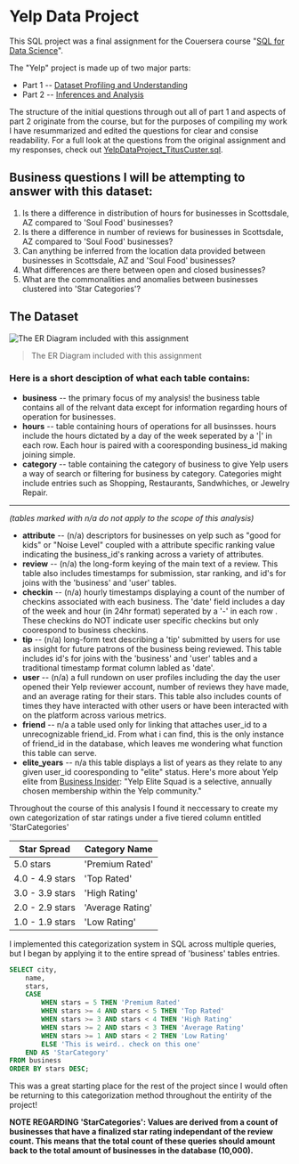 # Yelp Data Project

This SQL project was a final assignment for the Couersera course "[SQL for Data Science](https://www.coursera.org/account/accomplishments/verify/K93FFFBPQ9AC)". 

The "Yelp" project is made up of two major parts:
+ Part 1 -- [Dataset Profiling and Understanding](https://github.com/tituslcuster/yelp_data_project/blob/main/YelpDataProjectpt1.md)
+ Part 2 -- [Inferences and Analysis](https://github.com/tituslcuster/yelp_data_project/blob/main/YelpDataProjectpt2.md)

The structure of the initial questions through out all of part 1 and aspects of part 2 originate from the course, but for the purposes of compiling my work I have resummarized and edited the questions for clear and consise readability. For a full look at the questions from the original assignment and my responses, check out [YelpDataProject_TitusCuster.sql](https://github.com/tituslcuster/SQL/blob/main/YelpDataProject_TitusCuster.sql).

## Business questions I will be attempting to answer with this dataset:
1. Is there a difference in distribution of hours for businesses in Scottsdale, AZ compared to 'Soul Food' businesses?
2. Is there a difference in number of reviews for businesses in Scottsdale, AZ compared to 'Soul Food' businesses?
3. Can anything be inferred from the location data provided between businesses in Scottsdale, AZ and 'Soul Food' businesses?
4. What differences are there between open and closed businesses?
5. What are the commonalities and anomalies between businesses clustered into 'Star Categories'?

## The Dataset
![The ER Diagram included with this assignment](https://i.imgur.com/2y8nPne.png)
> The ER Diagram included with this assignment

### Here is a short desciption of what each table contains:
+ **business** -- the primary focus of my analysis! the business table contains all of the relvant data except for information regarding hours of operation for businesses.
+ **hours** -- table containing hours of operations for all businsses. hours include the hours dictated by a day of the week seperated by a '|' in each row. Each hour is paired with a cooresponding business_id making joining simple.
+ **category** -- table containing the category of business to give Yelp users a way of search or filtering for business by category. Categories might include entries such as Shopping, Restaurants, Sandwhiches, or Jewelry Repair.

-------
*(tables marked with n/a do not apply to the scope of this analysis)*

+ **attribute** -- (n/a) descriptors for businesses on yelp such as "good for kids" or "Noise Level" coupled with a attribute specific ranking value indicating the business_id's ranking across a variety of attributes.
+ **review** -- (n/a) the long-form keying of the main text of a review. This table also includes timestamps for submission, star ranking, and id's for joins with the 'business' and 'user' tables.
+ **checkin** -- (n/a) hourly timestamps displaying a count of the number of checkins associated with each business. The 'date' field includes a day of the week and hour (in 24hr format) seperated by a '-' in each row . These checkins do NOT indicate user specific checkins but only coorespond to business checkins.
+ **tip** -- (n/a) long-form text describing a 'tip' submitted by users for use as insight for future patrons of the business being reviewed. This table includes id's for joins with the 'business' and 'user' tables and a traditional timestamp format column labled as 'date'.
+ **user** -- (n/a) a full rundown on user profiles including the day the user opened their Yelp reviewer account, number of reviews they have made, and an average rating for their stars. This table also includes counts of times they have interacted with other users or have been interacted with on the platform across various metrics.
+ **friend** -- n/a a table used only for linking that attaches user_id to a unrecognizable friend_id. From what i can find, this is the only instance of friend_id in the database, which leaves me wondering what function this table can serve.
+ **elite_years** -- n/a this table displays a list of years as they relate to any given user_id cooresponding to "elite" status. Here's more about Yelp elite from [Business Insider](https://www.businessinsider.com/guides/tech/how-to-become-yelp-elite?op=1): "Yelp Elite Squad is a selective, annually chosen membership within the Yelp community."




<!--
The following is a test and is currently commented out:

column name|column name|
-----------|-----------|
element    |      value|
element    |      value|
element    |      value|
-->

Throughout the course of this analysis I found it neccessary to create my own categorization of star ratings under a five tiered column entitled 'StarCategories'
<!--
```
5.0 stars = 'Premium Rated'
4.0 - 4.9 stars = 'Top Rated'
3.0 - 3.9 stars = 'High Rating'
2.0 - 2.9 stars = 'Average Rating'
1.0 - 1.9 stars = 'Low Rating'
```
-->
**Star Spread** |**Category Name**    |
----------------|---------------------|
5.0 stars       |      'Premium Rated'|
4.0 - 4.9 stars |          'Top Rated'|
3.0 - 3.9 stars |        'High Rating'|
2.0 - 2.9 stars |     'Average Rating'|
1.0 - 1.9 stars |         'Low Rating'|


I implemented this categorization system in SQL across multiple queries, but I began by applying it to the entire spread of 'business' tables entries.
```sql
SELECT city,
	name,
	stars,
	CASE
        WHEN stars = 5 THEN 'Premium Rated'
        WHEN stars >= 4 AND stars < 5 THEN 'Top Rated'
        WHEN stars >= 3 AND stars < 4 THEN 'High Rating'
        WHEN stars >= 2 AND stars < 3 THEN 'Average Rating'
        WHEN stars >= 1 AND stars < 2 THEN 'Low Rating'
        ELSE 'This is weird.. check on this one'
    END AS 'StarCategory'
FROM business
ORDER BY stars DESC;
```

This was a great starting place for the rest of the project since I would often be returning to this categorization method throughout the entirity of the project!

**NOTE REGARDING 'StarCategories': Values are derived from a count of businesses that have a finalized star rating independant of the review count. This means that the total count of these queries should amount back to the total amount of businesses in the database (10,000).**
